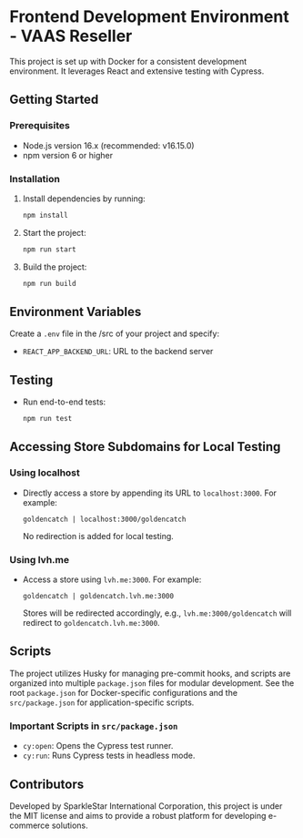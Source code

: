 
# Frontend Development Environment - VAAS Reseller

This project is set up with Docker for a consistent development environment. It leverages React and extensive testing with Cypress.

## Getting Started

### Prerequisites
- Node.js version 16.x (recommended: v16.15.0)
- npm version 6 or higher

### Installation
1. Install dependencies by running:
   ```bash
   npm install
   ```
2. Start the project:
   ```bash
   npm run start
   ```
3. Build the project:
   ```bash
   npm run build
   ```

## Environment Variables

Create a `.env` file in the /src of your project and specify:
- `REACT_APP_BACKEND_URL`: URL to the backend server

## Testing

- Run end-to-end tests:
  ```bash
  npm run test
  ```

## Accessing Store Subdomains for Local Testing

### Using localhost
- Directly access a store by appending its URL to `localhost:3000`. For example:
  ```plaintext
  goldencatch | localhost:3000/goldencatch
  ```
  No redirection is added for local testing.

### Using lvh.me
- Access a store using `lvh.me:3000`. For example:
  ```plaintext
  goldencatch | goldencatch.lvh.me:3000
  ```
  Stores will be redirected accordingly, e.g., `lvh.me:3000/goldencatch` will redirect to `goldencatch.lvh.me:3000`.

## Scripts

The project utilizes Husky for managing pre-commit hooks, and scripts are organized into multiple `package.json` files for modular development. See the root `package.json` for Docker-specific configurations and the `src/package.json` for application-specific scripts.

### Important Scripts in `src/package.json`
- `cy:open`: Opens the Cypress test runner.
- `cy:run`: Runs Cypress tests in headless mode.

## Contributors
Developed by SparkleStar International Corporation, this project is under the MIT license and aims to provide a robust platform for developing e-commerce solutions.